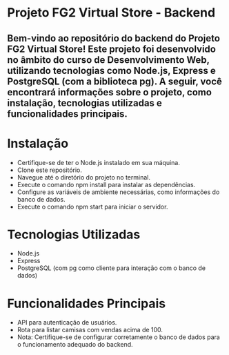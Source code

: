 # Projeto FG2 Virtual Store - Backend
## Bem-vindo ao repositório do backend do Projeto FG2 Virtual Store! Este projeto foi desenvolvido no âmbito do curso de Desenvolvimento Web, utilizando tecnologias como Node.js, Express e PostgreSQL (com a biblioteca pg). A seguir, você encontrará informações sobre o projeto, como instalação, tecnologias utilizadas e funcionalidades principais.

# Instalação
- Certifique-se de ter o Node.js instalado em sua máquina.
- Clone este repositório.
- Navegue até o diretório do projeto no terminal.
- Execute o comando npm install para instalar as dependências.
- Configure as variáveis de ambiente necessárias, como informações do banco de dados.
- Execute o comando npm start para iniciar o servidor.
# Tecnologias Utilizadas
- Node.js
- Express
- PostgreSQL (com pg como cliente para interação com o banco de dados)
# Funcionalidades Principais
- API para autenticação de usuários.
- Rota para listar camisas com vendas acima de 100.
- Nota: Certifique-se de configurar corretamente o banco de dados para o funcionamento adequado do backend.